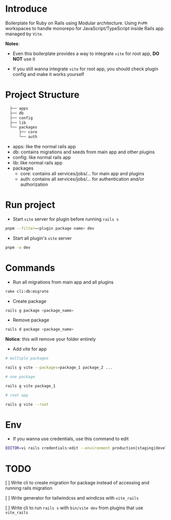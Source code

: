 # Introduce

Boilerplate for Ruby on Rails using Modular architecture. Using `PnPM` workspaces to handle monorepo for JavaScript/TypeScript inside Rails app managed by `Vite`.

**Notes**:

- Even this boilerplate provides a way to integrate `vite` for root app, **DO NOT** use it

- If you still wanna integrate `vite` for root app, you should check plugin config and make it works yourself

# Project Structure

```sh
  ├── apps
  ├── db
  ├── config
  ├── lib
  └── packages
      ├── core
      └── auth
```

- apps: like the normal rails app
- db: contains migrations and seeds from main app and other plugins
- config: like normal rails app
- lib: like normal rails app
- packages
  - core: contains all services/jobs/... for main app and plugins
  - auth: contains all services/jobs/... for authentication and/or authorization

# Run project

- Start `vite` server for plugin before running `rails s`

```sh
pnpm --filter=<plugin package name> dev
```

- Start all plugin's `vite` server

```sh
pnpm -w dev
```

# Commands

- Run all migrations from main app and all plugins

```sh
rake cli:db:migrate
```

- Create package

```sh
rails g package <package_name>
```

- Remove package

```sh
rails d package <package_name>
```

**Notice**: this will remove your folder entirely

- Add vite for app

```sh
# multiple packages

rails g vite --packages=package_1 package_2 ...

# one package

rails g vite package_1

# root app

rails g vite --root
```

# Env

- If you wanna use credentials, use this command to edit

```sh
EDITOR=vi rails credentials:edit --environment production|staging|development|test
```

# TODO

[ ] Write cli to create migration for package instead of accessing and running rails migration

[ ] Write generator for tailwindcss and windicss with `vite_rails`

[ ] Write cli to run `rails s` with `bin/vite dev` from plugins that use `vite_rails`
